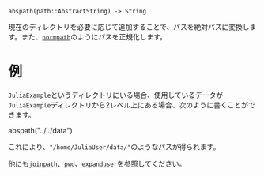 ```
abspath(path::AbstractString) -> String
```

現在のディレクトリを必要に応じて追加することで、パスを絶対パスに変換します。また、[`normpath`](@ref)のようにパスを正規化します。

# 例

`JuliaExample`というディレクトリにいる場合、使用しているデータが`JuliaExample`ディレクトリから2レベル上にある場合、次のように書くことができます。

abspath("../../data")

これにより、`"/home/JuliaUser/data/"`のようなパスが得られます。

他にも[`joinpath`](@ref)、[`pwd`](@ref)、[`expanduser`](@ref)を参照してください。
